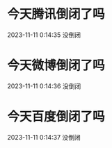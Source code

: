 # 今天腾讯倒闭了吗

2023-11-11 0:14:35 没倒闭

# 今天微博倒闭了吗

2023-11-11 0:14:36 没倒闭

# 今天百度倒闭了吗

2023-11-11 0:14:37 没倒闭


